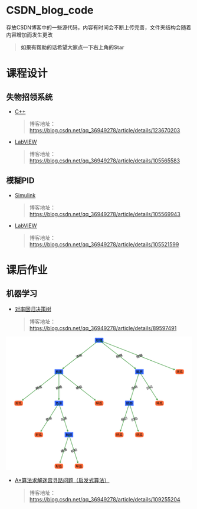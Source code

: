 # CSDN_blog_code
存放CSDN博客中的一些源代码，内容有时间会不断上传完善，文件夹结构会随着内容增加而发生更改

> **如果有帮助的话希望大家点一下右上角的Star**
# 课程设计
## 失物招领系统
- [C++](课程设计/失物招领系统/C++)
  > 博客地址：https://blog.csdn.net/qq_36949278/article/details/123670203
- [LabVIEW](课程设计/失物招领系统/LabVIEW)
  > 博客地址：https://blog.csdn.net/qq_36949278/article/details/105565583

## 模糊PID
- [Simulink](课程设计/模糊PID控制/Simulink)
  > 博客地址：https://blog.csdn.net/qq_36949278/article/details/105569943
- [LabVIEW](课程设计/模糊PID控制/LabVIEW)
  > 博客地址：https://blog.csdn.net/qq_36949278/article/details/105521599

# 课后作业
## 机器学习
- [对率回归决策树](课后作业/机器学习/对率回归决策树)
  > 博客地址：https://blog.csdn.net/qq_36949278/article/details/89597491 
<p align="center">
<img src="课后作业/机器学习/对率回归决策树/tree.png" width="800" alt="对率回归决策树"/>
</p> 

- [A\*算法求解迷宫寻路问题（启发式算法）](课后作业/机器学习/A\*算法迷宫寻路)
  > 博客地址：https://blog.csdn.net/qq_36949278/article/details/109255204

